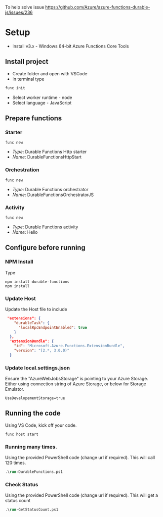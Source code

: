 To help solve issue https://github.com/Azure/azure-functions-durable-js/issues/236

# Setup
* Install v3.x - Windows 64-bit Azure Functions Core Tools
## Install project
* Create folder and open with VSCode
* In terminal type
```js
func init
```
* Select worker runtime - node
* Select language - JavaScript 

## Prepare functions

### Starter
```
func new 
```
- *Type*: Durable Functions Http starter
- *Name*: DurableFunctionsHttpStart

### Orchestration
```
func new 
```
- *Type*: Durable Functions orchestrator
- *Name*: DurableFunctionsOrchestratorJS

### Activity
```
func new 
```
- *Type*: Durable Functions activity
- *Name*: Hello

## Configure before running
### NPM Install
Type
```
npm install durable-functions
npm install
```
### Update Host

Update the Host file to include
```json
 "extensions": {
    "durableTask": {
      "localRpcEndpointEnabled": true
    }
  },
  "extensionBundle": {
    "id": "Microsoft.Azure.Functions.ExtensionBundle",
    "version": "[2.*, 3.0.0)"
  }
```

### Update local.settings.json
Ensure the "AzureWebJobsStorage" is pointing to your Azure Storage. Either using connection string of Azure Storage, or below for Storage Emulator. 
```
UseDevelopementStorage=true
```

## Running the code
Using VS Code, kick off your code.
```
func host start
```

### Running many times.
Using the provided PowerShell code (change url if required). This will call 120 times.
```ps
.\run-DurableFunctions.ps1
```

### Check Status
Using the provided PowerShell code (change url if required). This will get a status count
```ps
.\run-GetStatusCount.ps1
```
